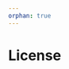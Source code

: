 ```yaml
---
orphan: true
---
```


# License

```{include} ../LICENSE

```
                                                                                                                                                            